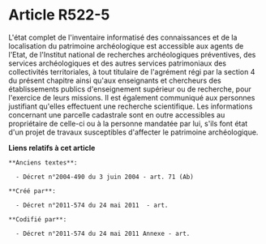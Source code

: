 # Article R522-5

L'état complet de l'inventaire informatisé des connaissances et de la localisation du patrimoine archéologique est accessible
aux agents de l'Etat, de l'Institut national de recherches archéologiques préventives, des services archéologiques et des
autres services patrimoniaux des collectivités territoriales, à tout titulaire de l'agrément régi par la section 4 du présent
chapitre ainsi qu'aux enseignants et chercheurs des établissements publics d'enseignement supérieur ou de recherche, pour
l'exercice de leurs missions. Il est également communiqué aux personnes justifiant qu'elles effectuent une recherche
scientifique. Les informations concernant une parcelle cadastrale sont en outre accessibles au propriétaire de celle-ci ou à
la personne mandatée par lui, s'ils font état d'un projet de travaux susceptibles d'affecter le patrimoine archéologique.

**Liens relatifs à cet article**

	**Anciens textes**:

	  - Décret n°2004-490 du 3 juin 2004 - art. 71 (Ab)

	**Créé par**:

	  - Décret n°2011-574 du 24 mai 2011  - art.

	**Codifié par**:

	  - Décret n°2011-574 du 24 mai 2011 Annexe - art.
